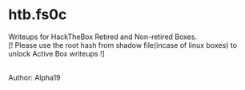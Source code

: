 # htb.fs0c
Writeups for HackTheBox Retired and Non-retired Boxes.<br />
[! Please use the root hash from shadow file(incase of linux boxes) to unlock Active Box writeups !]<br /><br />

Author: Alpha19
